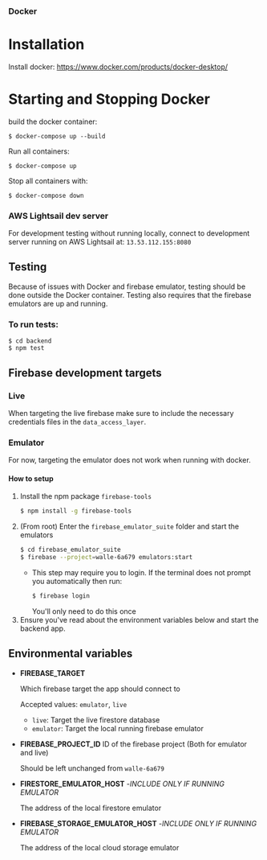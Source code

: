 
### Docker

# Installation

Install docker:
    https://www.docker.com/products/docker-desktop/

# Starting and Stopping Docker

build the docker container:
    
    $ docker-compose up --build

Run all containers:
    
    $ docker-compose up

Stop all containers with:
    
    $ docker-compose down

### AWS Lightsail dev server

For development testing without running locally, connect to development server running on AWS Lightsail at:
    `13.53.112.155:8080`

## Testing
Because of issues with Docker and firebase emulator, testing should be done outside the Docker container.
Testing also requires that the firebase emulators are up and running.

### To run tests:
    $ cd backend
    $ npm test
    

## Firebase development targets
### Live
When targeting the live firebase make sure to include the necessary credentials files in the `data_access_layer`.
### Emulator
For now, targeting the emulator does not work when running with docker. 
#### How to setup
1.  Install the npm package `firebase-tools`
    ```bash
    $ npm install -g firebase-tools
    ```
2.  (From root) Enter the `firebase_emulator_suite` folder and start the emulators
    ```bash
    $ cd firebase_emulator_suite
    $ firebase --project=walle-6a679 emulators:start
    ```
    -   This step may require you to login. If the terminal does not prompt you automatically then run:
        ```bash
        $ firebase login
        ```
        You'll only need to do this once
3.  Ensure you've read about the environment variables below and start the backend app.
## Environmental variables
* **FIREBASE_TARGET**
    
    Which firebase target the app should connect to

    Accepted values: `emulator`, `live`

    * `live`: Target the live firestore database
    * `emulator`: Target the local running firebase emulator 

* **FIREBASE_PROJECT_ID**
    ID of the firebase project (Both for emulator and live)

    Should be left unchanged from `walle-6a679`

* **FIRESTORE_EMULATOR_HOST**
    -*INCLUDE ONLY IF RUNNING EMULATOR*

    The address of the local firestore emulator

* **FIREBASE_STORAGE_EMULATOR_HOST**
    -*INCLUDE ONLY IF RUNNING EMULATOR*

    The address of the local cloud storage emulator

